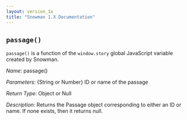 ```yaml
---
layout: version_1x
title: "Snowman 1.X Documentation"
---
```


## `passage()`

`passage()` is a function of the `window.story` global JavaScript variable created by Snowman.

*Name*: passage()

*Parameters*: {String or Number} ID or name of the passage

*Return Type*: Object or Null

*Description*: Returns the Passage object corresponding to either an ID or name. If none exists, then it returns null.
